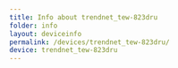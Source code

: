 ```yaml
---
title: Info about trendnet_tew-823dru
folder: info
layout: deviceinfo
permalink: /devices/trendnet_tew-823dru/
device: trendnet_tew-823dru
---
```

